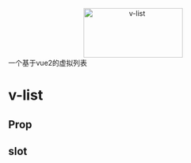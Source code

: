 <div style="text-align: center;">
  <img style='width:200px;height:100px' src='https://zfh-nanjing-bucket.oss-cn-nanjing.aliyuncs.com/blog-images/VListLogo.PNG' alt="v-list"/>
</div>
一个基于vue2的虚拟列表

# v-list

## Prop

## slot